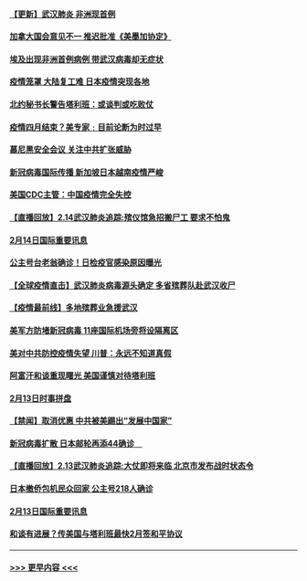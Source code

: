 #### [【更新】武汉肺炎 非洲现首例](../pages/prog202/a102770740.md?t=02151111) 
#### [加拿大国会意见不一 推迟批准《美墨加协定》](../pages/prog202/a102777575.md?t=02151111) 
#### [埃及出现非洲首例病例 带武汉病毒却无症状](../pages/prog202/a102777559.md?t=02151111) 
#### [疫情笼罩 大陆复工难 日本疫情突现各地](../pages/prog202/a102777455.md?t=02151111) 
#### [北约秘书长警告塔利班：或谈判或吃败仗](../pages/prog202/a102777442.md?t=02151111) 
#### [疫情四月结束？美专家﹕目前论断为时过早](../pages/prog202/a102777248.md?t=02151111) 
#### [慕尼黑安全会议 关注中共扩张威胁](../pages/prog202/a102777254.md?t=02151111) 
#### [新冠病毒国际传播 新加坡日本越南疫情严峻](../pages/prog202/a102777245.md?t=02151111) 
#### [美国CDC主管：中国疫情完全失控](../pages/prog202/a102777236.md?t=02151111) 
#### [【直播回放】2.14武汉肺炎追踪:殡仪馆急招搬尸工 要求不怕鬼](../pages/prog202/a102777141.md?t=02151111) 
#### [2月14日国际重要讯息](../pages/prog202/a102777073.md?t=02151111) 
#### [公主号台老翁确诊！日检疫官感染原因曝光](../pages/prog202/a102777075.md?t=02151111) 
#### [【全球疫情直击】武汉肺炎病毒源头确定 多省殡葬队赴武汉收尸](../pages/prog202/a102777026.md?t=02151111) 
#### [【疫情最前线】多地殡葬业急援武汉](../pages/prog202/a102776986.md?t=02151111) 
#### [美军方防堵新冠病毒 11座国际机场旁将设隔离区](../pages/prog202/a102776870.md?t=02151111) 
#### [美对中共防控疫情失望 川普：永远不知道真假](../pages/prog202/a102776836.md?t=02151111) 
#### [阿富汗和谈重现曙光 美国谨慎对待塔利班](../pages/prog202/a102776748.md?t=02151111) 
#### [2月13日时事拼盘](../pages/prog202/a102776689.md?t=02151111) 
#### [【禁闻】取消优惠 中共被美踢出“发展中国家”](../pages/prog202/a102776670.md?t=02151111) 
#### [新冠病毒扩散 日本邮轮再添44确诊　](../pages/prog202/a102776518.md?t=02151111) 
#### [【直播回放】2.13武汉肺炎追踪:大仗即将来临 北京市发布战时状态令](../pages/prog202/a102776399.md?t=02151111) 
#### [日本撤侨包机民众回家 公主号218人确诊](../pages/prog202/a102776346.md?t=02151111) 
#### [2月13日国际重要讯息](../pages/prog202/a102776339.md?t=02151111) 
#### [和谈有进展？传美国与塔利班最快2月签和平协议](../pages/prog202/a102776291.md?t=02151111) 

----
#### [ >>> 更早内容 <<< ](../indexes/prog202-earlier.md)
